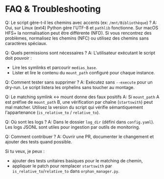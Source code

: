 # FAQ & Troubleshooting

Q: Le script gère-t-il les chemins avec accents (ex: `/mnt/Bibliothèque`) ?
A: Oui, sur Linux (ext4) Python gère l'UTF-8 et `pathlib` fonctionne. Sur macOS HFS+ la normalisation peut être différente (NFD). Si vous rencontrez des problèmes, normalisez les chemins (NFC) ou utilisez des chemins sans caractères spéciaux.

Q: Quels permissions sont nécessaires ?
A: L'utilisateur exécutant le script doit pouvoir :
- Lire les symlinks et parcourir `medias_base`.
- Lister et lire le contenu du `mount_path` configuré pour chaque instance.

Q: Comment tester sans supprimer ?
A: Exécutez sans `--execute` pour un dry-run. Le script listera les orphelins sans toucher au montage.

Q: Le matching symlink ↔ mount donne des faux positifs
A: Si `mount_path` A est préfixe de `mount_path` B, une vérification par chaîne (`startswith`) peut mal matcher. Utilisez la version du script qui vérifie sémantiquement l'appartenance (`is_relative_to` / `relative_to`).

Q: Où sont les logs ?
A: Dans le dossier `log_dir` (défini dans `config.yaml`). Les logs JSONL sont utiles pour ingestion par outils de monitoring.

Q: Comment contribuer ?
A: Ouvrir une PR, documenter le changement et ajouter des tests quand possible.

Si tu veux, je peux :
- ajouter des tests unitaires basiques pour le matching de chemin,
- appliquer le patch pour remplacer `startswith` par `is_relative_to`/`relative_to` dans `orphan_manager.py`.
